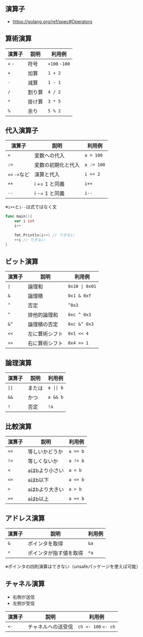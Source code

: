 ## 演算子
- https://golang.org/ref/spec#Operators

## 算術演算
| 演算子     | 説明   | 利用例           |
|---------|------|---------------|
| `+` `-` | 符号   | `+100` `-100` |
| `+`     | 加算   | `1 + 2`       |
| `-`     | 減算   | `1 - 1`       |
| `/`     | 割り算  | `4 / 2`       |
| `*`     | 掛け算  | `3 * 5`       |
| `%`     | 余り   | `5 % 2`       |

## 代入演算子
| 演算子         | 説明         | 利用例        |
|-------------|------------|------------|
| `=`         | 変数への代入     | `a = 100`  |
| `:=`        | 変数の初期化と代入  | `a := 100` |
| `+=` `-=`など | 演算と代入      | `i += 2`   |
| `++`        | i += 1 と同義 | `i++`      |
| `--`        | i -= 1 と同義 | `i--`      |

※`i++`と`i--`は式ではなく文
```go
func main(){
	var i int
	i++
	
	fmt.Println(i++) // できない
	++i // できない
}
```
## ビット演算
| 演算子 | 説明     | 利用例          |
|---|--------|--------------|
| `\|`       | 論理和     | `0x10 \| 0x01` |
| `&` | 論理積    | `0x1 & 0xf`  |
| `^` | 否定     | `^0x3`       |
| `^` | 排他的論理和 | `0xc ^ 0x3`  |
| `&^` | 論理積の否定 | `0xc &^ 0x3` |
| `<<` | 左に算術シフト | `0x1 << 4`   |
| `>>` | 右に算術シフト | `0x4 >> 1`   |

## 論理演算
| 演算子 | 説明 | 利用例      |
|---|----|----------|
| `\|\|`        | または         | `a \|\| b` |
| `&&` | かつ | `a && b` |
| `!` | 否定 | `!a`     |

## 比較演算
| 演算子  | 説明       | 利用例      |
|------|----------|----------|
| `==` | 等しいかどうか  | `a == b` |
| `!=` | 等しくないか   | `a != b` |
| `<`  | aはbより小さい | `a < b`  |
| `<=` | aはb以下    | `a <= b` |
| `>`  | aはbより大きい | `a > b`  |
| `>=` | aはb以上    | `a >= b` |

## アドレス演算
| 演算子 | 説明          | 利用例 |
|-----|-------------|-----|
| `&`  | ポインタを取得     | `&a`  |
| `*`  | ポインタが指す値を取得 | `*a`  |

※ポインタの四則演算はできない（unsafeパッケージを使えば可能）

## チャネル演算
- 右側が送信
- 左側が受信

| 演算子  | 説明        | 利用例                 |
|------|-----------|---------------------|
| `<-` | チャネルへの送受信 | `ch <- 100` `<- ch` |
